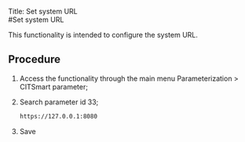 Title: Set system URL  
#Set system URL  

This functionality is intended to configure the system URL.  

## Procedure  

1. Access the functionality through the main menu Parameterization > CITSmart parameter;  
2. Search parameter id 33;
    ``` sh
    https://127.0.0.1:8080
	```

3. Save
